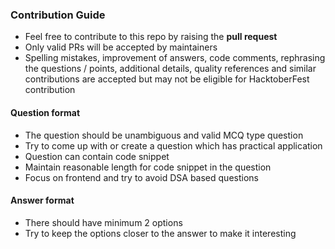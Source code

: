 ### Contribution Guide

- Feel free to contribute to this repo by raising the __pull request__
- Only valid PRs will be accepted by maintainers
- Spelling mistakes, improvement of answers, code comments, rephrasing the questions / points, additional details, quality references and similar contributions are accepted but may not be eligible for HacktoberFest contribution

#### Question format

- The question should be unambiguous and valid MCQ type question
- Try to come up with or create a question which has practical application
- Question can contain code snippet
- Maintain reasonable length for code snippet in the question
- Focus on frontend and try to avoid DSA based questions

#### Answer format

- There should have minimum 2 options
- Try to keep the options closer to the answer to make it interesting
